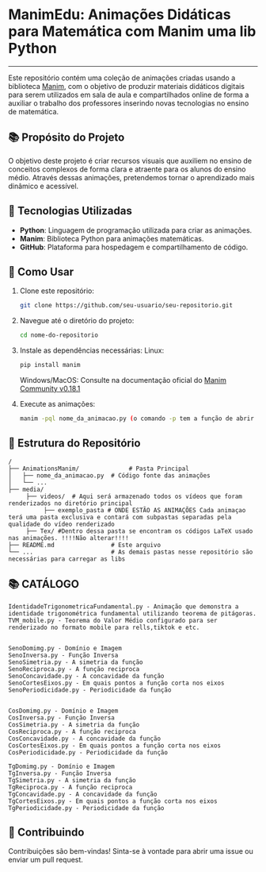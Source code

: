 # ManimEdu: Animações Didáticas para Matemática com Manim uma lib Python

---
Este repositório contém uma coleção de animações criadas usando a biblioteca [Manim](https://github.com/3b1b/manim), com o objetivo de produzir materiais didáticos digitais para serem utilizados em sala de aula e compartilhados online de forma a auxiliar o trabalho dos professores inserindo novas tecnologias no ensino de matemática.  

## 📚 Propósito do Projeto

O objetivo deste projeto é criar recursos visuais que auxiliem no ensino de conceitos complexos de forma clara e atraente para os alunos do ensino médio. Através dessas animações, pretendemos tornar o aprendizado mais dinâmico e acessível.

## 🚀 Tecnologias Utilizadas

- **Python**: Linguagem de programação utilizada para criar as animações.
- **Manim**: Biblioteca Python para animações matemáticas.
- **GitHub**: Plataforma para hospedagem e compartilhamento de código.

## 🎯 Como Usar

1. Clone este repositório:
    ```bash
    git clone https://github.com/seu-usuario/seu-repositorio.git
    ```

2. Navegue até o diretório do projeto:
    ```bash
    cd nome-do-repositorio
    ```

3. Instale as dependências necessárias:
   Linux:
    ```bash
    pip install manim
    ```
    Windows/MacOS:
    Consulte na documentação oficial do [Manim Community v0.18.1](https://docs.manim.community/en/stable/installation.html)
    
5. Execute as animações:
    ```bash
    manim -pql nome_da_animacao.py (o comando -p tem a função de abrir o seu player de mídia. Caso queira rodar em alta 1080p e 60fps troque -pql para -pqh)
    ```

## 📂 Estrutura do Repositório

```plaintext
/
├── AnimationsManim/              # Pasta Principal
│   ├── nome_da_animacao.py  # Código fonte das animações
│   └── ...
├── media/
     ├── videos/  # Aqui será armazenado todos os vídeos que foram renderizados no diretório principal
          ├── exemplo_pasta # ONDE ESTÃO AS ANIMAÇÕES Cada animaçao terá uma pasta exclusiva e contará com subpastas separadas pela qualidade do vídeo renderizado 
     ├── Tex/ #Dentro dessa pasta se encontram os códigos LaTeX usado nas animações. !!!!Não alterar!!!!        
├── README.md                # Este arquivo
└── ...                      # As demais pastas nesse repositório são necessárias para carregar as libs
```

## 📚 CATÁLOGO 

```plaintext
IdentidadeTrigonometricaFundamental.py - Animação que demonstra a identidade trigonométrica fundamental utilizando teorema de pitágoras.
TVM_mobile.py - Teorema do Valor Médio configurado para ser renderizado no formato mobile para rells,tiktok e etc.


SenoDomimg.py - Domínio e Imagem 
SenoInversa.py - Função Inversa 
SenoSimetria.py - A simetria da função 
SenoReciproca.py - A função reciproca 
SenoConcavidade.py - A concavidade da função 
SenoCortesEixos.py - Em quais pontos a função corta nos eixos
SenoPeriodicidade.py - Periodicidade da função


CosDomimg.py - Domínio e Imagem 
CosInversa.py - Função Inversa 
CosSimetria.py - A simetria da função 
CosReciproca.py - A função reciproca 
CosConcavidade.py - A concavidade da função 
CosCortesEixos.py - Em quais pontos a função corta nos eixos
CosPeriodicidade.py - Periodicidade da função

TgDomimg.py - Domínio e Imagem 
TgInversa.py - Função Inversa 
TgSimetria.py - A simetria da função 
TgReciproca.py - A função reciproca 
TgConcavidade.py - A concavidade da função 
TgCortesEixos.py - Em quais pontos a função corta nos eixos
TgPeriodicidade.py - Periodicidade da função
```



## 🤝 Contribuindo
Contribuições são bem-vindas! Sinta-se à vontade para abrir uma issue ou enviar um pull request.
